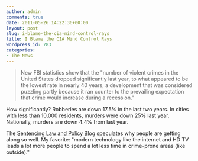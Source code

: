 ```yaml
---
author: admin
comments: true
date: 2011-05-26 14:22:36+00:00
layout: post
slug: i-blame-the-cia-mind-control-rays
title: I Blame the CIA Mind Control Rays
wordpress_id: 783
categories:
- The News
---
```



> New FBI statistics show that the "number of violent crimes in the United States dropped significantly last year, to what appeared to be the lowest rate in nearly 40 years, a development that was considered puzzling partly because it ran counter to the prevailing expectation that crime would increase during a recession."

How significantly? Robberies are down 17.5% in the last two years. In cities with less than 10,000 residents, murders were down 25% last year. Nationally, murders are down 4.4% from last year.

The [Sentencing Law and Policy Blog](http://sentencing.typepad.com/sentencing_law_and_policy/2011/05/wonderfully-puzzling-violent-crime-rate-continue-to-decline-despite-nfl-lockout.html) speculates why people are getting along so well. My favorite: "modern technology like the internet and HD TV leads a lot more people to spend a lot less time in crime-prone areas (like outside)."
